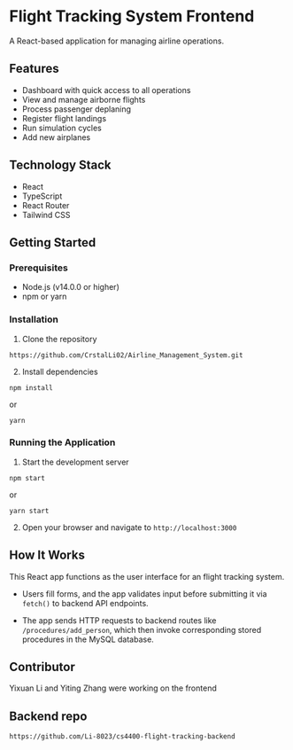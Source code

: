 # Flight Tracking System Frontend

A React-based application for managing airline operations.

## Features

- Dashboard with quick access to all operations
- View and manage airborne flights
- Process passenger deplaning
- Register flight landings
- Run simulation cycles
- Add new airplanes

## Technology Stack

- React
- TypeScript
- React Router
- Tailwind CSS

## Getting Started

### Prerequisites

- Node.js (v14.0.0 or higher)
- npm or yarn

### Installation

1. Clone the repository
```
https://github.com/CrstalLi02/Airline_Management_System.git
```

2. Install dependencies
```
npm install
```
or
```
yarn
```

### Running the Application

1. Start the development server
```
npm start
```
or
```
yarn start
```

2. Open your browser and navigate to `http://localhost:3000`

## How It Works

This React app functions as the user interface for an flight tracking system.

- Users fill forms, and the app validates input before submitting it via `fetch()` to backend API endpoints.

-  The app sends HTTP requests to backend routes like `/procedures/add_person`, which then invoke corresponding stored procedures in the MySQL database.

## Contributor
Yixuan Li and Yiting Zhang were working on the frontend

## Backend repo
``` bash
https://github.com/Li-8023/cs4400-flight-tracking-backend
```